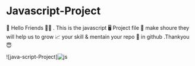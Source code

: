 # Javascript-Project
📌 Hello Friends 🤝🏻 . This is the javascript  🖥️ Project file 📁 make shoure they will help us to grow  📈 your skill &amp;  mentain your repo 📎 in github .Thankyou 😇



![java-script-Project]![js](https://github.com/nimsatkarS/Javascript-Project/assets/121743873/99b0b3c0-65e4-4f31-a429-94f8390f086b)
